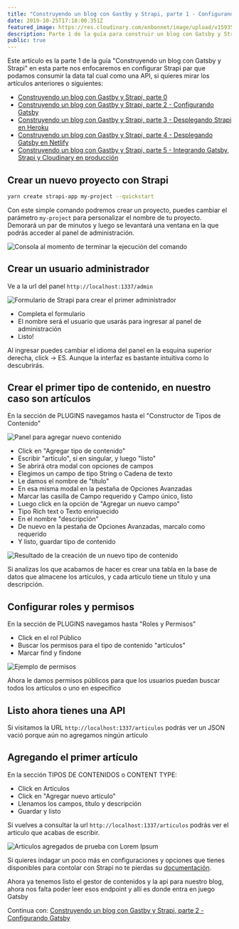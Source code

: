 ```yaml
---
title: "Construyendo un blog con Gastby y Strapi, parte 1 - Configurando Strapi"
date: 2019-10-25T17:18:00.351Z
featured_image: https://res.cloudinary.com/enbonnet/image/upload/v1593532011/xtguzkwvxel6z7oumffm.jpg
description: Parte 1 de la guía para construir un blog con Gatsby y Strapi, enfocado en la configuración de Strapi para poder consumir los artículos como una API.
public: true
---
```

Este artículo es la parte 1 de la guía "Construyendo un blog con Gatsby y Strapi" en esta parte nos enfocaremos en configurar Strapi par que podamos consumir la data tal cual como una API, si quieres mirar los artículos anteriores o siguientes:
 
- [Construyendo un blog con Gastby y Strapi, parte 0](https://enbonnet.me/article/5/construyendo-un-blog-con-gatsby-y-strapi)
- [Construyendo un blog con Gastby y Strapi, parte 2 - Configurando Gatsby](https://enbonnet.me/article/40/construyendo-un-blog-con-gastby-y-strapi-parte-2-configurando-gatsby)
- [Construyendo un blog con Gastby y Strapi, parte 3 - Desplegando Strapi en Heroku](https://enbonnet.me/article/41/construyendo-un-blog-con-gastby-y-strapi-parte-3-desplegando-strapi-en-heroku)
- [Construyendo un blog con Gastby y Strapi, parte 4 - Desplegando Gatsby en Netlify](https://enbonnet.me/article/42/construyendo-un-blog-con-gastby-y-strapi-parte-4-desplegando-gatsby-en-netlify)
- [Construyendo un blog con Gastby y Strapi, parte 5 - Integrando Gatsby, Strapi y Cloudinary en producción](https://enbonnet.me/article/43/construyendo-un-blog-con-gastby-y-strapi-parte-5-integrando-gatsby-strapi-y-cloudinary-en-produccion)
 
## Crear un nuevo proyecto con Strapi
 
```bash
yarn create strapi-app my-project --quickstart
```
 
Con este simple comando podremos crear un proyecto, puedes cambiar el parámetro `my-project` para personalizar el nombre de tu proyecto. Demorará un par de minutos y luego se levantará una ventana en la que podrás acceder al panel de administración.

![Consola al momento de terminar la ejecución del comando](https://res.cloudinary.com/enbonnet/image/upload/v1572048062/m9hxjoyqtr8uzo2pd1w7.png)
 
## Crear un usuario administrador
 
Ve a la url del panel `http://localhost:1337/admin`

![Formulario de Strapi para crear el primer administrador](https://res.cloudinary.com/enbonnet/image/upload/v1572048062/th9nxgq3msn8jgh5s2yp.png)
 
- Completa el formulario
- El nombre será el usuario que usarás para ingresar al panel de administración
- Listo!
 
Al ingresar puedes cambiar el idioma del panel en la esquina superior derecha, click -> ES. Aunque la interfaz es bastante intuitiva como lo descubrirás.
 
## Crear el primer tipo de contenido, en nuestro caso son artículos
 
En la sección de PLUGINS navegamos hasta el "Constructor de Tipos de Contenido"

![Panel para agregar nuevo contenido](https://res.cloudinary.com/enbonnet/image/upload/v1572048401/u3zw06c98oe5gkcsznnx.png)
 
- Click en "Agregar tipo de contenido"
- Escribir "artículo", si en singular, y luego "listo"
- Se abrirá otra modal con opciones de campos
- Elegimos un campo de tipo String o Cadena de texto
- Le damos el nombre de "título"
- En esa misma modal en la pestaña de Opciones Avanzadas
- Marcar las casilla de Campo requerido y Campo único, listo
- Luego click en la opción de "Agregar un nuevo campo"
- Tipo Rich text o Texto enriquecido
- En el nombre "descripción"
- De nuevo en la pestaña de Opciones Avanzadas, marcalo como requerido
- Y listo, guardar tipo de contenido
 
![Resultado de la creación de un nuevo tipo de contenido](https://res.cloudinary.com/enbonnet/image/upload/v1572048401/xtfnjnjt4gyhpmz4l1ab.png)

Si analizas los que acabamos de hacer es crear una tabla en la base de datos que almacene los artículos, y cada articulo tiene un título y una descripción.
 
## Configurar roles y permisos
 
En la sección de PLUGINS navegamos hasta "Roles y Permisos"
 
- Click en el rol Público
- Buscar los permisos para el tipo de contenido "artículos"
- Marcar find y findone

![Ejemplo de permisos](https://res.cloudinary.com/enbonnet/image/upload/v1572048687/jcrsvbtyvndeyx0q3yqo.png)
 
Ahora le damos permisos públicos para que los usuarios puedan buscar todos los artículos o uno en específico
 
## Listo ahora tienes una API
 
Si visitamos la URL `http://localhost:1337/articulos` podrás ver un JSON vació porque aún no agregamos ningún artículo
 
## Agregando el primer artículo
 
En la sección TIPOS DE CONTENIDOS o CONTENT TYPE:
 
- Click en Artículos
- Click en "Agregar nuevo artículo"
- Llenamos los campos, título y descripción
- Guardar y listo
 
Si vuelves a consultar la url `http://localhost:1337/articulos` podrás ver el articulo que acabas de escribir.

![Articulos agregados de prueba con Lorem Ipsum](https://res.cloudinary.com/enbonnet/image/upload/v1572048687/h1jzqps9ka9ofhenzp6u.png)
 
Si quieres indagar un poco más en configuraciones y opciones que tienes disponibles para contolar con Strapi no te pierdas su [documentación](https://strapi.io/documentation/3.0.0-beta.x/getting-started/quick-start.html#_1-install-strapi-and-create-a-new-project).
 
Ahora ya tenemos listo el gestor de contenidos y la api para nuestro blog, ahora nos falta poder leer esos endpoint y allí es donde entra en juego Gatsby
 
Continua con: [Construyendo un blog con Gastby y Strapi, parte 2 - Configurando Gatsby](https://enbonnet.me/article/40/construyendo-un-blog-con-gastby-y-strapi-parte-2-configurando-gatsby)
